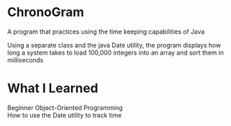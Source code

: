 # ChronoGram
A program that practices using the time keeping capabilities of Java <br >

Using a separate class and the java Date utility, the program displays how long a system takes to load 100,000 integers into an array and sort them in milliseconds

# What I Learned
Beginner Object-Oriented Programming <br >
How to use the Date utility to track time
